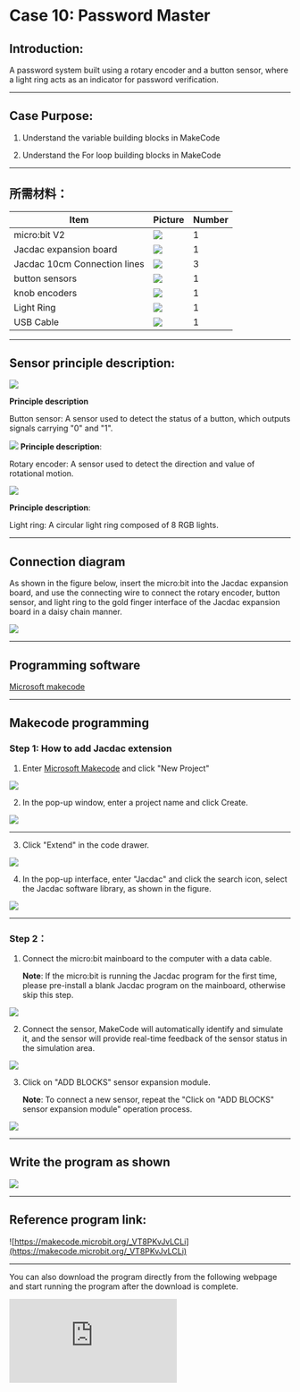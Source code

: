 # Case 10: Password Master

## Introduction:

A password system built using a rotary encoder and a button sensor, where a light ring acts as an indicator for password verification.

---

## Case Purpose:

1. Understand the variable building blocks in MakeCode

2. Understand the For loop building blocks in MakeCode

---
## 所需材料：
|Item|Picture|Number|
|--|--|--|
|micro:bit V2|![](https://wiki-media-ef.oss-cn-hongkong.aliyuncs.com/docs/microbit/getting-started/microbit-jacdac-smartexploration-kit/images/microbit%20%E6%AD%A3(1).png)|1|
|Jacdac expansion board|![](https://wiki-media-ef.oss-cn-hongkong.aliyuncs.com/docs/microbit/getting-started/microbit-jacdac-smartexploration-kit/images/sensor/jacdac%20bit.png)|1|
|Jacdac 10cm Connection lines|![](https://wiki-media-ef.oss-cn-hongkong.aliyuncs.com/docs/microbit/getting-started/microbit-jacdac-smartexploration-kit/images/sensor/jacdac-smart-exploration-kit-10cm-cable.png)|3|
|button sensors|![](https://wiki-media-ef.oss-cn-hongkong.aliyuncs.com/docs/microbit/getting-started/microbit-jacdac-smartexploration-kit/images/sensor/jacdac%20Button%20sensor.png)|1|
|knob encoders|![](https://wiki-media-ef.oss-cn-hongkong.aliyuncs.com/docs/microbit/getting-started/microbit-jacdac-smartexploration-kit/images/sensor/jacdac%20Rotray%20Encoder%20sensor.png)|1|
|Light Ring|![](https://wiki-media-ef.oss-cn-hongkong.aliyuncs.com/docs/microbit/getting-started/microbit-jacdac-smartexploration-kit/images/sensor/jacdac%20LED%20Ring.png)|1|
|USB Cable|![](https://wiki-media-ef.oss-cn-hongkong.aliyuncs.com/docs/microbit/getting-started/microbit-jacdac-smartexploration-kit/images/sensor/usb%20cable1.png)|1|

---
## Sensor principle description:

![](https://wiki-media-ef.oss-cn-hongkong.aliyuncs.com/docs/microbit/getting-started/microbit-jacdac-smartexploration-kit/images/sensor/Jacdac%20Button-1.png)

**Principle description**

Button sensor: A sensor used to detect the status of a button, which outputs signals carrying "0" and "1".

![](https://wiki-media-ef.oss-cn-hongkong.aliyuncs.com/docs/microbit/getting-started/microbit-jacdac-smartexploration-kit/images/sensor/Jacdac%20Rotray%20Encoder-1-1.png)
**Principle description**:

Rotary encoder: A sensor used to detect the direction and value of rotational motion.

![](https://wiki-media-ef.oss-cn-hongkong.aliyuncs.com/docs/microbit/getting-started/microbit-jacdac-smartexploration-kit/images/sensor/Jacdac%20LED%20Ring-1.png)

**Principle description**:

Light ring: A circular light ring composed of 8 RGB lights.

---
## Connection diagram

As shown in the figure below, insert the micro:bit into the Jacdac expansion board, and use the connecting wire to connect the rotary encoder, button sensor, and light ring to the gold finger interface of the Jacdac expansion board in a daisy chain manner.

![](https://wiki-media-ef.oss-cn-hongkong.aliyuncs.com/docs/microbit/getting-started/microbit-jacdac-smartexploration-kit/images/hardware-connection-diagram/jacdac-smart-exploration-kit-case-10.png)

---
## Programming software

[Microsoft makecode](https://makecode.microbit.org/#)

---
## Makecode programming
### Step 1: How to add Jacdac extension
1. Enter [Microsoft Makecode](https://makecode.microbit.org/#) and click "New Project"

![](https://wiki-media-ef.oss-cn-hongkong.aliyuncs.com/docs/microbit/building-blocks/microbit-space-science-kit/images/microbit-space-science-kit-case01-07.png)

2. In the pop-up window, enter a project name and click Create.

![](https://wiki-media-ef.oss-cn-hongkong.aliyuncs.com/docs/microbit/building-blocks/microbit-space-science-kit/images/microbit-space-science-kit-case01-11.png)

---
3. Click "Extend" in the code drawer.

![](https://wiki-media-ef.oss-cn-hongkong.aliyuncs.com/docs/microbit/building-blocks/microbit-space-science-kit/images/microbit-space-science-kit-case01-09.png)

4. In the pop-up interface, enter "Jacdac" and click the search icon, select the Jacdac software library, as shown in the figure.

![](https://wiki-media-ef.oss-cn-hongkong.aliyuncs.com/docs/microbit/getting-started/microbit-jacdac-smartexploration-kit/images/Step%20Diagram/jacdac-smart-exploration-kit-3.png)

---
### Step 2：
1. Connect the micro:bit mainboard to the computer with a data cable.
   
   **Note**: If the micro:bit is running the Jacdac program for the first time, please pre-install a blank Jacdac program on the mainboard, otherwise skip this step.

![](https://wiki-media-ef.oss-cn-hongkong.aliyuncs.com/docs/microbit/getting-started/microbit-jacdac-smartexploration-kit/images/Step%20Diagram/jacdac-smart-exploration-kit-5.png)

2. Connect the sensor, MakeCode will automatically identify and simulate it, and the sensor will provide real-time feedback of the sensor status in the simulation area.

![](https://wiki-media-ef.oss-cn-hongkong.aliyuncs.com/docs/microbit/getting-started/microbit-jacdac-smartexploration-kit/images/Step%20Diagram/1jacdac-smart-exploration-kit-6.png)

3. Click on "ADD BLOCKS" sensor expansion module.
   
   **Note**: To connect a new sensor, repeat the "Click on "ADD BLOCKS" sensor expansion module" operation process.

![](https://wiki-media-ef.oss-cn-hongkong.aliyuncs.com/docs/microbit/getting-started/microbit-jacdac-smartexploration-kit/images/Step%20Diagram/jacdac-smart-exploration-kit-7.png)

---
## Write the program as shown
![](https://wiki-media-ef.oss-cn-hongkong.aliyuncs.com/docs/microbit/getting-started/microbit-jacdac-smartexploration-kit/images/program/jacdac-smart-exploration-kit-case-%2001110.png)

---
## Reference program link:
 ![https://makecode.microbit.org/_VT8PKvJvLCLi](https://makecode.microbit.org/_VT8PKvJvLCLi)

---
You can also download the program directly from the following webpage and start running the program after the download is complete.

<div
    style={{
        position: 'relative',
        paddingBottom: '60%',
        overflow: 'hidden',
    }}
>
    <iframe
        src="https://makecode.microbit.org/_VT8PKvJvLCLi"
        frameborder="0"
        sandbox="allow-popups allow-forms allow-scripts allow-same-origin"
        style={{
            position: 'absolute',
            width: '100%',
            height: '100%',
        }}
    />
</div>

---

## Result

After the micro:bit is turned on, it will automatically generate a random number of "-5 ~ 5" as the password. Press the micro:bit motherboard button "A" to start the game. After the game starts, the micro:bit motherboard will display a countdown from 9 to 0 and play a sound. The player needs to enter the password he guessed by rotating the encoder. **The initial position of the rotary encoder is the password "0". Rotating it one grid to the left will reduce the password by 1, and rotating it one grid to the right will increase the secret by 1. ** When the player rotates the code to the password he thinks is correct, press the button sensor to confirm whether it is correct. If the password is correct, the screen will display a "√" pattern. If the correct password is not entered before the countdown ends, the game fails.

**If you need to restart the game, press the reset button of the micro:bit motherboard. Note that the rotary encoder will not initialize the position. **

## Thinking

How to build a more complex password?
